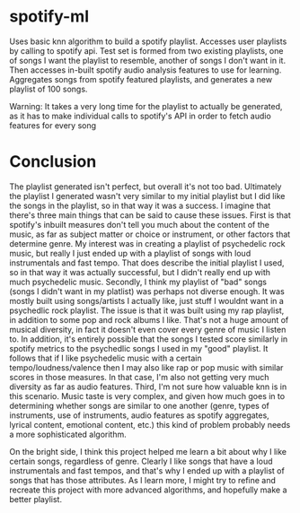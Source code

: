 # spotify-ml
Uses basic knn algorithm to build a spotify playlist. Accesses user playlists by calling to spotify api. Test set is formed from two existing playlists, one of songs I want the playlist to resemble, another of songs I don't want in it. Then accesses in-built spotify audio analysis features to use for learning. Aggregates songs from spotify featured playlists, and generates a new playlist of 100 songs.

Warning: It takes a very long time for the playlist to actually be generated, as it has to make individual calls to spotify's API in order to fetch audio features for every song

# Conclusion
The playlist generated isn't perfect, but overall it's not too bad. Ultimately the playlist I generated wasn't very similar to my initial playlist but I did like the songs in the playlist, so in that way it was a success. I imagine that there's three main things that can be said to cause these issues. First is that spotify's inbuilt measures don't tell you much about the content of the music, as far as subject matter or choice or instrument, or other factors that determine genre. My interest was in creating a playlist of psychedelic rock music, but really I just ended up with a playlist of songs with loud instrumentals and fast tempo. That does describe the initial playlist I used, so in that way it was actually successful, but I didn't really end up with much psychedelic music. Secondly, I think my playlist of "bad" songs (songs I didn't want in my platlist) was perhaps not diverse enough. It was mostly built using songs/artists I actually like, just stuff I wouldnt want in a psychedlic rock playlist. The issue is that it was built using my rap playlist, in addition to some pop and rock albums I like. That's not a huge amount of musical diversity, in fact it doesn't even cover every genre of music I listen to. In addition, it's entirely possible that the songs I tested score similarly in spotify metrics to the psychedlic songs I used in my "good" playlist. It follows that if I like psychedelic music with a certain tempo/loudness/valence then I may also like rap or pop music with similar scores in those measures. In that case, I'm also not getting very much diversity as far as audio features. Third, I'm not sure how valuable knn is in this scenario. Music taste is very complex, and given how much goes in to determining whether songs are similar to one another (genre, types of instruments, use of instruments, audio features as spotify aggregates, lyrical content, emotional content, etc.) this kind of problem probably needs a more sophisticated algorithm.

On the bright side, I think this project helped me learn a bit about why I like certain songs, regardless of genre. Clearly I like songs that have a loud instrumentals and fast tempos, and that's why I ended up with a playlist of songs that has those attributes. As I learn more, I might try to refine and recreate this project with more advanced algorithms, and hopefully make a better playlist.
